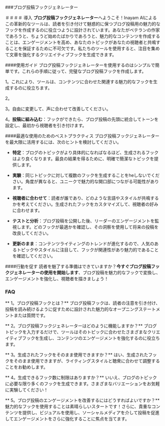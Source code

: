 ###ブログ投稿フックジェネレーター

＃＃＃＃ 導入
**ブログ投稿フックジェネレーター**へようこそ！Inayam AIによるこの革新的なツールは、読者を引き付けて魅惑的に保つブログ投稿用の魅力的なフックを作成するのに役立つように設計されています。あなたがベテランの作家であろうと、ちょうど始めたばかりであろうと、魅力的なコンテンツを作成することは、エンゲージメントを高め、あなたのトピックがあなたの視聴者と共鳴することを保証するために不可欠です。私たちのツールを使用すると、注目を集めて文章を強化するクリエイティブフックを生成できます。

####使用ガイド
ブログ投稿フックジェネレーターを使用するのはシンプルで簡単です。これらの手順に従って、完璧なブログ投稿フックを作成します。

1。これにより、ツールは、コンテンツに合わせた関連する魅力的なフックを生成するのに役立ちます。

2。

3。自由に変更して、声に合わせて改善してください。

4。**投稿に組み込む**：フックができたら、ブログ投稿の先頭に統合してトーンを設定し、最初から視聴者を引き付けます。

####最適な使用のためのベストプラクティス
ブログ投稿フックジェネレーターを最大限に活用するには、次のヒントを検討してください。

-  **特定**：ブログのトピックがより具体的になればなるほど、生成されるフックはより良くなります。最良の結果を得るために、明確で簡潔なトピックを提供します。

-  **実験**：同じトピックに対して複数のフックを生成することをheしないでください。角度が異なると、ユニークで魅力的な開口部につながる可能性があります。

-  **視聴者に合わせて**：読者が誰であり、どのような言語やスタイルが共鳴するかを考えてください。生成されたフックをカスタマイズして、視聴者の好みに合わせます。

-  **テストと分析**：ブログ投稿を公開した後、リーダーのエンゲージメントを監視します。どのフックが最適かを確認し、その洞察を使用して将来の投稿を改良してください。

-  **更新のまま**：コンテンツライティングのトレンドが進化するので、人気のあるトピックやスタイルに注目して、フックが関連性があり魅力的であることを確認してください。

####行動を促す
読者を魅了する準備はできていますか？**今すぐブログ投稿フックジェネレーターの使用を開始します**、ブログ投稿を魅力的なフックで変換し、エンゲージメントを強化し、視聴者を描きましょう！

### FAQ

** 1。ブログ投稿フックとは？**
ブログ投稿フックは、読者の注意を引き付け、投稿を読み続けるように促すために設計された魅力的なオープニングステートメントまたは質問です。

** 2。ブログ投稿フックジェネレーターはどのように機能しますか？**
ブログトピックを入力するだけで、ツールはそのトピックに合わせたさまざまなクリエイティブフックを生成し、コンテンツのエンゲージメントを強化するのに役立ちます。

** 3。生成されたフックをそのまま使用できますか？**
はい、生成されたフックをそのまま使用できますが、ライティングスタイルと聴衆に合わせて調整することをお勧めします。

** 4。生成できるフック数に制限はありますか？**
いいえ、ブログのトピックに必要な限り多くのフックを生成できます。さまざまなバリエーションをお気軽に実験してください！

** 5。ブログ投稿のエンゲージメントを改善するにはどうすればよいですか？**
魅力的なフックを使用することは素晴らしいスタートです！さらに、貴重なコンテンツを提供し、ビジュアルを使用し、ソーシャルメディアを介して投稿を促進してエンゲージメントをさらに強化することに焦点を当てます。
